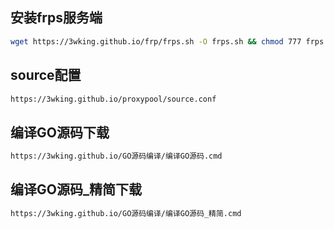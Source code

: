## 安装frps服务端
```sh
wget https://3wking.github.io/frp/frps.sh -O frps.sh && chmod 777 frps.sh && ./frps.sh
```
## source配置
```sh
https://3wking.github.io/proxypool/source.conf
```
## 编译GO源码下载
```sh
https://3wking.github.io/GO源码编译/编译GO源码.cmd
```
## 编译GO源码_精简下载
```sh
https://3wking.github.io/GO源码编译/编译GO源码_精简.cmd
```
